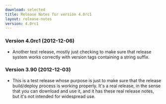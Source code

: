 ```yaml
---
download: selected
title: Release Notes for version 4.0rc1
layout: release-notes
version: 4.0rc1
---
```


### Version 4.0rc1 (2012-12-06)

* Another test release, mostly just checking to make sure that release system
  works correctly with version tags containing a string suffix.

### Version 3.90 (2012-12-03)

* This is a test release whose purpose is just to make sure that the release
  build/deploy process is working properly.  It's a real release, in the sense
  that you can download and use it, and it has these real release notes, but
  it's not intended for widespread use.
